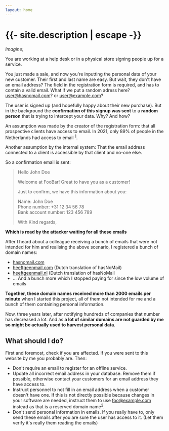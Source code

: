 ```yaml
---
layout: home
---
```


<h1>{{- site.description | escape -}}</h1>

_Imagine;_

You are working at a help desk or in a physical store signing people up for a service.

You just made a sale, and now you're inputting the personal data of your new customer.
Their first and last name are easy. But wait, they don't have an email address?
The field in the registration form is required, and has to contain a valid email.
What if we put a random adress here? <a href="mailt:user@hasnomail.com">user@hasnomail.com</a>? or <a href="mailt:user@example.com">user@example.com</a>?

The user is signed up (and hopefully happy about their new purchase).
But in the background the **confirmation of this signup was sent** to a **random person** that is trying to intercept your data. Why? And how?

An assumption was made by the creator of the registration form: that all prospective clients have access to email. 
In 2021, only 89% of people in the Netherlands had access to email <sup><a href="https://longreads.cbs.nl/ict-kennis-en-economie-2022/ict-gebruik-bij-personen/" target="_blank">1</a></sup>. 

Another assumption by the internal system: That the email address connected to a client is accessible by that client and no-one else.

So a confirmation email is sent:

> Hello John Doe
> 
> 
> Welcome at FooBar! Great to have you as a customer!
> 
> 
> Just to confirm, we have this information about you:
> 
> 
> Name: John Doe<br>
> Phone number: +31 12 34 56 78<br>
> Bank account number: 123 456 789<br>
> 
> With Kind regards,

**Which is read by the attacker waiting for all these emails**

After I heard about a colleague receiving a bunch of emails that were not intended for him and realising the above scenario, I registered a bunch of domain names:

- <a href="https://hasnomail.com" target="_blank">hasnomail.com</a>
- <a href="https://heeftgeenmail.com" target="_blank">heeftgeenmail.com</a> (Dutch translation of hasNoMail)
- <a href="https://heeftgeenmail.nl" target="_blank">heeftgeenmail.nl</a> (Dutch translation of hasNoMail
- ... And a bunch more which I stopped paying for since the low volume of emails

**Together, these domain names received more than 2000 emails per minute** when I started this project, all of them not intended for me and a bunch of them containing personal information.

Now, three years later, after notifying hundreds of companies that number has decreased a lot. And as **a lot of similar domains are not guarded by me so might be actually used to harvest personal data**.


## What should I do?

First and foremost, check if you are affected. If you were sent to this website by me you probably are. Then:

- Don't require an email to register for an offline service.
- Update all incorrect email address in your database. Remove them if possible, otherwise contact your customers for an email address they have access to.
- Instruct personnel to not fill in an email address when a customer doesn't have one. If this is not directly possible because changes in your software are needed, instruct them to use <a href="mailto:foo@example.com">foo@example.com</a> instead as that is a reserved domain name<sup><a href="https://www.iana.org/domains/reserved" target="_blank">2</a></sup>. 
- Don't send personal information in emails. If you really have to, only send these emails after you are sure the user has access to it. (Let them verify it's really them reading the emails)

